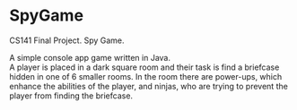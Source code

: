 # SpyGame
CS141 Final Project.  Spy Game.


A simple console app game written in Java.  
A player is placed in a dark square room and their task is find a briefcase hidden in one of 6 smaller rooms.
In the room there are power-ups, which enhance the abilities of the player, and ninjas, who are trying to prevent the player from finding the briefcase.
